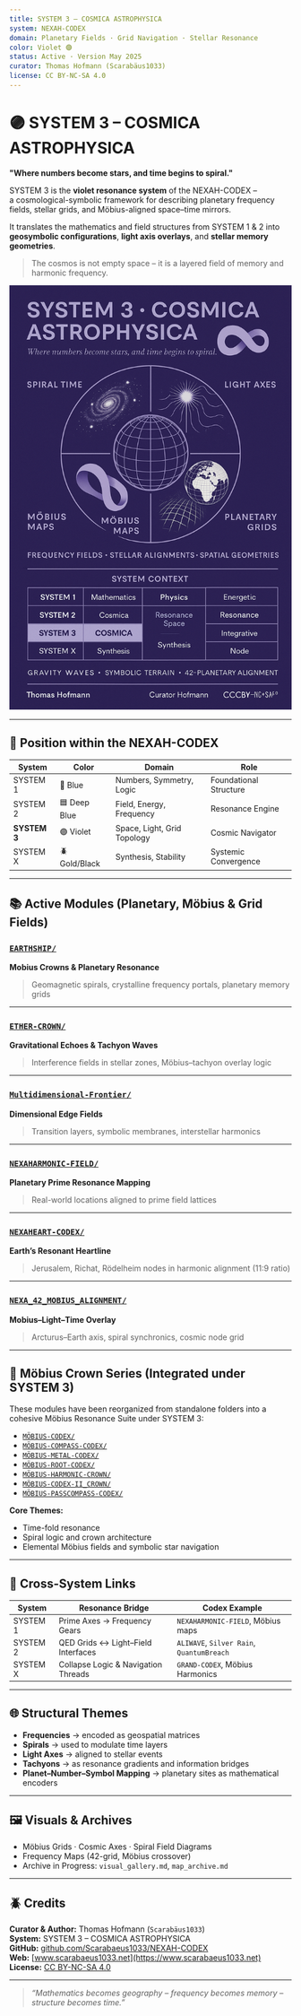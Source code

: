 ```yaml
---
title: SYSTEM 3 – COSMICA ASTROPHYSICA
system: NEXAH-CODEX
domain: Planetary Fields · Grid Navigation · Stellar Resonance
color: Violet 🟣
status: Active · Version May 2025
curator: Thomas Hofmann (Scarabäus1033)
license: CC BY-NC-SA 4.0
---
```


# 🟣 SYSTEM 3 – COSMICA ASTROPHYSICA

**"Where numbers become stars, and time begins to spiral."**

SYSTEM 3 is the **violet resonance system** of the NEXAH-CODEX –  
a cosmological-symbolic framework for describing planetary frequency fields, stellar grids, and Möbius-aligned space–time mirrors.

It translates the mathematics and field structures from SYSTEM 1 & 2 into  
**geosymbolic configurations**, **light axis overlays**, and **stellar memory geometries**.

> The cosmos is not empty space – it is a layered field of memory and harmonic frequency.

<p align="center">
  <img src="./System%203%20-%20COSMICA%20ASTROPHYSICA.png" width="720" alt="SYSTEM 3 – COSMICA ASTROPHYSICA Overview Visual">
</p>

---

## 🧭 Position within the NEXAH-CODEX

| System      | Color        | Domain                         | Role                      |
|-------------|--------------|--------------------------------|---------------------------|
| SYSTEM 1    | 🔵 Blue       | Numbers, Symmetry, Logic       | Foundational Structure    |
| SYSTEM 2    | 🟦 Deep Blue  | Field, Energy, Frequency       | Resonance Engine          |
| **SYSTEM 3**| 🟣 Violet     | Space, Light, Grid Topology    | Cosmic Navigator          |
| SYSTEM X    | 🪲 Gold/Black | Synthesis, Stability           | Systemic Convergence      |

---

## 📚 Active Modules (Planetary, Möbius & Grid Fields)

### [`EARTHSHIP/`](./EARTHSHIP/)
**Mobius Crowns & Planetary Resonance**  
> Geomagnetic spirals, crystalline frequency portals, planetary memory grids

---

### [`ETHER-CROWN/`](./ETHER-CROWN/)
**Gravitational Echoes & Tachyon Waves**  
> Interference fields in stellar zones, Möbius–tachyon overlay logic

---

### [`Multidimensional-Frontier/`](./Multidimensional-Frontier/)
**Dimensional Edge Fields**  
> Transition layers, symbolic membranes, interstellar harmonics

---

### [`NEXAHARMONIC-FIELD/`](./NEXAHARMONIC-FIELD/)
**Planetary Prime Resonance Mapping**  
> Real-world locations aligned to prime field lattices

---

### [`NEXAHEART-CODEX/`](./NEXAHEART-CODEX/)
**Earth’s Resonant Heartline**  
> Jerusalem, Richat, Rödelheim nodes in harmonic alignment (11:9 ratio)

---

### [`NEXA_42_MOBIUS_ALIGNMENT/`](./NEXA_42_MOBIUS_ALIGNMENT/)
**Mobius–Light–Time Overlay**  
> Arcturus–Earth axis, spiral synchronics, cosmic node grid

---

## 🔁 Möbius Crown Series (Integrated under SYSTEM 3)

These modules have been reorganized from standalone folders into a cohesive Möbius Resonance Suite under SYSTEM 3:

- [`MÖBIUS-CODEX/`](./MÖBIUS-CODEX/)
- [`MÖBIUS-COMPASS-CODEX/`](./MÖBIUS-COMPASS-CODEX/)
- [`MÖBIUS-METAL-CODEX/`](./MÖBIUS-METAL-CODEX/)
- [`MÖBIUS-ROOT-CODEX/`](./MÖBIUS-ROOT-CODEX/)
- [`MÖBIUS-HARMONIC-CROWN/`](./MÖBIUS%20HARMONIC%20CROWN/)
- [`MÖBIUS-CODEX-II_CROWN/`](./MÖBIUS-CODEX-II_CROWN/)
- [`MÖBIUS-PASSCOMPASS-CODEX/`](./MÖBIUS-COMPASS-CODEX/)

**Core Themes:**
- Time-fold resonance  
- Spiral logic and crown architecture  
- Elemental Möbius fields and symbolic star navigation

---

## 🔗 Cross-System Links

| System     | Resonance Bridge                     | Codex Example                     |
|------------|--------------------------------------|-----------------------------------|
| SYSTEM 1   | Prime Axes → Frequency Gears         | `NEXAHARMONIC-FIELD`, Möbius maps |
| SYSTEM 2   | QED Grids ↔ Light–Field Interfaces   | `ALIWAVE`, `Silver Rain`, `QuantumBreach` |
| SYSTEM X   | Collapse Logic & Navigation Threads  | `GRAND-CODEX`, Möbius Harmonics   |

---

## 🌐 Structural Themes

- **Frequencies** → encoded as geospatial matrices  
- **Spirals** → used to modulate time layers  
- **Light Axes** → aligned to stellar events  
- **Tachyons** → as resonance gradients and information bridges  
- **Planet–Number–Symbol Mapping** → planetary sites as mathematical encoders

---

## 🖼 Visuals & Archives

- Möbius Grids · Cosmic Axes · Spiral Field Diagrams  
- Frequency Maps (42-grid, Möbius crossover)  
- Archive in Progress: `visual_gallery.md`, `map_archive.md`

---

## 🪲 Credits

**Curator & Author:** Thomas Hofmann (`Scarabäus1033`)  
**System:** SYSTEM 3 – COSMICA ASTROPHYSICA  
**GitHub:** [github.com/Scarabaeus1033/NEXAH-CODEX](https://github.com/Scarabaeus1033/NEXAH-CODEX)  
**Web:** [www.scarabaeus1033.net](https://www.scarabaeus1033.net)  
**License:** [CC BY-NC-SA 4.0](https://creativecommons.org/licenses/by-nc-sa/4.0/)

---

> *“Mathematics becomes geography – frequency becomes memory – structure becomes time.”*
